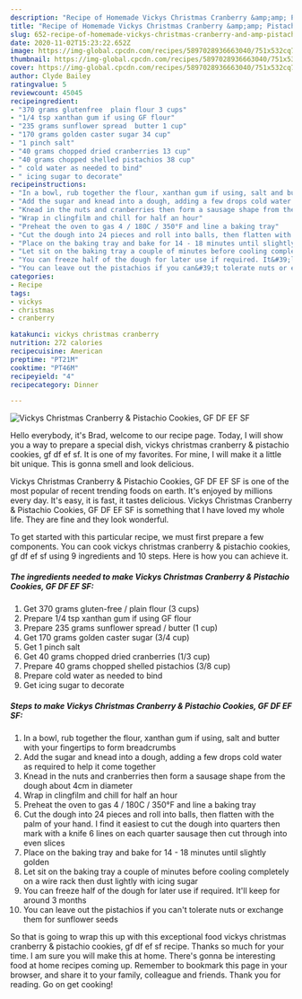 ```yaml
---
description: "Recipe of Homemade Vickys Christmas Cranberry &amp;amp; Pistachio Cookies, GF DF EF SF"
title: "Recipe of Homemade Vickys Christmas Cranberry &amp;amp; Pistachio Cookies, GF DF EF SF"
slug: 652-recipe-of-homemade-vickys-christmas-cranberry-and-amp-pistachio-cookies-gf-df-ef-sf
date: 2020-11-02T15:23:22.652Z
image: https://img-global.cpcdn.com/recipes/5897028936663040/751x532cq70/vickys-christmas-cranberry-pistachio-cookies-gf-df-ef-sf-recipe-main-photo.jpg
thumbnail: https://img-global.cpcdn.com/recipes/5897028936663040/751x532cq70/vickys-christmas-cranberry-pistachio-cookies-gf-df-ef-sf-recipe-main-photo.jpg
cover: https://img-global.cpcdn.com/recipes/5897028936663040/751x532cq70/vickys-christmas-cranberry-pistachio-cookies-gf-df-ef-sf-recipe-main-photo.jpg
author: Clyde Bailey
ratingvalue: 5
reviewcount: 45045
recipeingredient:
- "370 grams glutenfree  plain flour 3 cups"
- "1/4 tsp xanthan gum if using GF flour"
- "235 grams sunflower spread  butter 1 cup"
- "170 grams golden caster sugar 34 cup"
- "1 pinch salt"
- "40 grams chopped dried cranberries 13 cup"
- "40 grams chopped shelled pistachios 38 cup"
- " cold water as needed to bind"
- " icing sugar to decorate"
recipeinstructions:
- "In a bowl, rub together the flour, xanthan gum if using, salt and butter with your fingertips to form breadcrumbs"
- "Add the sugar and knead into a dough, adding a few drops cold water as required to help it come together"
- "Knead in the nuts and cranberries then form a sausage shape from the dough about 4cm in diameter"
- "Wrap in clingfilm and chill for half an hour"
- "Preheat the oven to gas 4 / 180C / 350°F and line a baking tray"
- "Cut the dough into 24 pieces and roll into balls, then flatten with the palm of your hand. I find it easiest to cut the dough into quarters then mark with a knife 6 lines on each quarter sausage then cut through into even slices"
- "Place on the baking tray and bake for 14 - 18 minutes until slightly golden"
- "Let sit on the baking tray a couple of minutes before cooling completely on a wire rack then dust lightly with icing sugar"
- "You can freeze half of the dough for later use if required. It&#39;ll keep for around 3 months"
- "You can leave out the pistachios if you can&#39;t tolerate nuts or exchange them for sunflower seeds"
categories:
- Recipe
tags:
- vickys
- christmas
- cranberry

katakunci: vickys christmas cranberry 
nutrition: 272 calories
recipecuisine: American
preptime: "PT21M"
cooktime: "PT46M"
recipeyield: "4"
recipecategory: Dinner

---
```



![Vickys Christmas Cranberry &amp; Pistachio Cookies, GF DF EF SF](https://img-global.cpcdn.com/recipes/5897028936663040/751x532cq70/vickys-christmas-cranberry-pistachio-cookies-gf-df-ef-sf-recipe-main-photo.jpg)

Hello everybody, it's Brad, welcome to our recipe page. Today, I will show you a way to prepare a special dish, vickys christmas cranberry &amp; pistachio cookies, gf df ef sf. It is one of my favorites. For mine, I will make it a little bit unique. This is gonna smell and look delicious.

Vickys Christmas Cranberry &amp; Pistachio Cookies, GF DF EF SF is one of the most popular of recent trending foods on earth. It's enjoyed by millions every day. It's easy, it is fast, it tastes delicious. Vickys Christmas Cranberry &amp; Pistachio Cookies, GF DF EF SF is something that I have loved my whole life. They are fine and they look wonderful.




To get started with this particular recipe, we must first prepare a few components. You can cook vickys christmas cranberry &amp; pistachio cookies, gf df ef sf using 9 ingredients and 10 steps. Here is how you can achieve it.

<!--inarticleads1-->

##### The ingredients needed to make Vickys Christmas Cranberry &amp; Pistachio Cookies, GF DF EF SF:

1. Get 370 grams gluten-free / plain flour (3 cups)
1. Prepare 1/4 tsp xanthan gum if using GF flour
1. Prepare 235 grams sunflower spread / butter (1 cup)
1. Get 170 grams golden caster sugar (3/4 cup)
1. Get 1 pinch salt
1. Get 40 grams chopped dried cranberries (1/3 cup)
1. Prepare 40 grams chopped shelled pistachios (3/8 cup)
1. Prepare  cold water as needed to bind
1. Get  icing sugar to decorate




<!--inarticleads2-->

##### Steps to make Vickys Christmas Cranberry &amp; Pistachio Cookies, GF DF EF SF:

1. In a bowl, rub together the flour, xanthan gum if using, salt and butter with your fingertips to form breadcrumbs
1. Add the sugar and knead into a dough, adding a few drops cold water as required to help it come together
1. Knead in the nuts and cranberries then form a sausage shape from the dough about 4cm in diameter
1. Wrap in clingfilm and chill for half an hour
1. Preheat the oven to gas 4 / 180C / 350°F and line a baking tray
1. Cut the dough into 24 pieces and roll into balls, then flatten with the palm of your hand. I find it easiest to cut the dough into quarters then mark with a knife 6 lines on each quarter sausage then cut through into even slices
1. Place on the baking tray and bake for 14 - 18 minutes until slightly golden
1. Let sit on the baking tray a couple of minutes before cooling completely on a wire rack then dust lightly with icing sugar
1. You can freeze half of the dough for later use if required. It&#39;ll keep for around 3 months
1. You can leave out the pistachios if you can&#39;t tolerate nuts or exchange them for sunflower seeds




So that is going to wrap this up with this exceptional food vickys christmas cranberry &amp; pistachio cookies, gf df ef sf recipe. Thanks so much for your time. I am sure you will make this at home. There's gonna be interesting food at home recipes coming up. Remember to bookmark this page in your browser, and share it to your family, colleague and friends. Thank you for reading. Go on get cooking!
